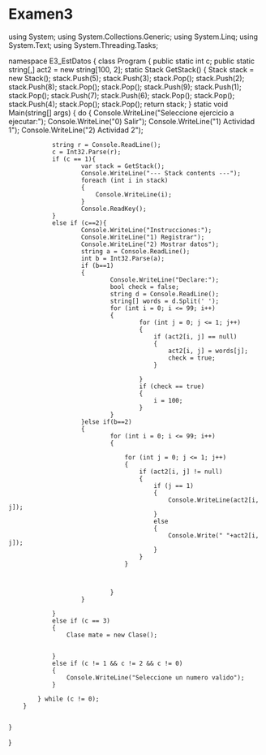 # Examen3

using System;
using System.Collections.Generic;
using System.Linq;
using System.Text;
using System.Threading.Tasks;

namespace E3_EstDatos
{
    class Program
    {
        public static int c;
        public static string[,] act2 = new string[100, 2];
        static Stack<int> GetStack()
        {
            Stack<int> stack = new Stack<int>();
            stack.Push(5);
            stack.Push(3);
            stack.Pop();
            stack.Push(2);
            stack.Push(8);
            stack.Pop();
            stack.Pop();
            stack.Push(9);
            stack.Push(1);
            stack.Pop();
            stack.Push(7);
            stack.Push(6);
            stack.Pop();
            stack.Pop();
            stack.Push(4);
            stack.Pop();
            stack.Pop();
            return stack;
        }
        static void Main(string[] args)
        {
            do
            {
                Console.WriteLine("Seleccione ejercicio a ejecutar:");
                Console.WriteLine("0) Salir");
                Console.WriteLine("1) Actividad 1");
                Console.WriteLine("2) Actividad 2");

                string r = Console.ReadLine();
                c = Int32.Parse(r);
                if (c == 1){
                        var stack = GetStack();
                        Console.WriteLine("--- Stack contents ---");
                        foreach (int i in stack)
                        {
                            Console.WriteLine(i);
                        }
                        Console.ReadKey();
                }
                else if (c==2){
                        Console.WriteLine("Instrucciones:");
                        Console.WriteLine("1) Registrar");
                        Console.WriteLine("2) Mostrar datos");
                        string a = Console.ReadLine();
                        int b = Int32.Parse(a);
                        if (b==1)
                        {
                                Console.WriteLine("Declare:");
                                bool check = false;
                                string d = Console.ReadLine();
                                string[] words = d.Split(' ');
                                for (int i = 0; i <= 99; i++)
                                {
                                        for (int j = 0; j <= 1; j++)
                                        {
                                            if (act2[i, j] == null)
                                            {
                                                act2[i, j] = words[j];
                                                check = true;
                                            }
                                            
                                        }
                                        if (check == true)
                                        {
                                            i = 100;
                                        }
                                }
                        }else if(b==2)
                        {
                                for (int i = 0; i <= 99; i++)
                                {

                                    for (int j = 0; j <= 1; j++)
                                    {
                                        if (act2[i, j] != null)
                                        {
                                            if (j == 1)
                                            {
                                                Console.WriteLine(act2[i, j]);
                                            }
                                            else
                                            {
                                                Console.Write(" "+act2[i, j]);
                                            }
                                        }
                                    }



                                }
                        }

                }
                else if (c == 3)
                {
                    Clase mate = new Clase();
                    

                }
                else if (c != 1 && c != 2 && c != 0)
                {
                    Console.WriteLine("Seleccione un numero valido");
                }

            } while (c != 0);
        }
            
            
    }
}
